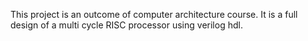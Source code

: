 This project is an outcome of computer architecture course. It is a full design of a multi cycle RISC processor using verilog hdl.
